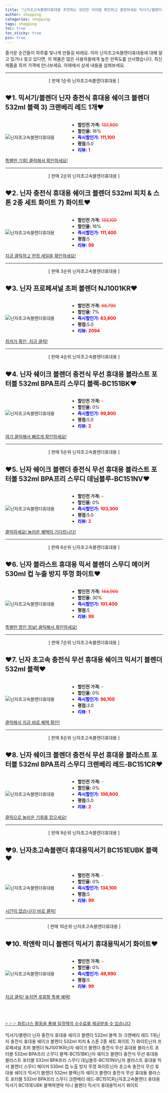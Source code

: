 ```yaml
---
title: "닌자초고속블렌더휴대용 추천하는 모던한 아이템 확인하고 결정하세요 믹서기/블렌더 닌자 충전식 휴대용 쉐이크"
author: shopping
categories: shopping
tags: shopping
toc: true
toc_sticky: true
pin: true
---
```

즐거운 순간들이 하루를 빛나게 만들길 바래요. 이미 닌자초고속블렌더휴대용에 대해 알고 있거나 찾고 있다면, 이 제품은 많은 사용자들에게 높은 만족도를 선사했습니다. 최신 제품을 최저 가격에 만나보세요. 아래에서 상세 내용을 살펴보세요.

---
<p class="toplist" style="margin: 0 auto; display: block; width: fit-content;">[ 판매 1순위 닌자초고속블렌더휴대용 ]</p>

<h2><strong>❤️1. 믹서기/블렌더 닌자 충전식 휴대용 쉐이크 블렌더 532ml 블랙 3) 크랜베리 레드 1개❤️</strong></h2>

<div style="display: flex; align-items: center;">
    <div style="flex: 0.4;">
        <img src="https://thumbnail10.coupangcdn.com/thumbnails/remote/230x230ex/image/vendor_inventory/7768/49a10cd45d4609136c35819de8c78ac299eb2de8e48c3e3bbdd43d1537e0.jpg" alt="닌자초고속블렌더휴대용" style="max-width: 100%;">
    </div>
    <div style="flex: 0.6; margin-left: 10px;">
        <ul>
            <li><strong>할인전 가격:</strong> <del style="color: red;">132,800</del></li>
            <li><strong>할인율:</strong> 16%</li>
            <li><span style='color:blue'><strong>즉시할인가:</strong></span> <span style='color:red'><strong>111,100</strong></span></li>
            <li><strong>평점:</strong>5.0</li>
            <li><span style='color:blue'><strong>리뷰:</strong></span> <span style='color:red'><strong>1</strong></span></li>
        </ul>
    </div>
</div>
<div class="center">
    <a href="https://William4Davisa.github.io?lptag=AF9450613&subid=githubio&pageKey=8092369523&traceid=V0-153&itemId=22861438559&vendorItemId=90652514306" class="myButton">
        특별한 기회! 클릭해서 확인하세요!
    </a>
</div>


---
<p class="toplist" style="margin: 0 auto; display: block; width: fit-content;">[ 판매 2순위 닌자초고속블렌더휴대용 ]</p>

<h2><strong>❤️2. 닌자 충전식 휴대용 쉐이크 블렌더 532ml 피치 & 스톤 2종 세트 화이트 7) 화이트❤️</strong></h2>

<div style="display: flex; align-items: center;">
    <div style="flex: 0.4;">
        <img src="https://thumbnail7.coupangcdn.com/thumbnails/remote/230x230ex/image/vendor_inventory/766b/41bb544bbf331d09c264b9b26e0e45dedd8dccd36196167e87329b31376e.jpg" alt="닌자초고속블렌더휴대용" style="max-width: 100%;">
    </div>
    <div style="flex: 0.6; margin-left: 10px;">
        <ul>
            <li><strong>할인전 가격:</strong> <del style="color: red;">133,100</del></li>
            <li><strong>할인율:</strong> 16%</li>
            <li><span style='color:blue'><strong>즉시할인가:</strong></span> <span style='color:red'><strong>111,400</strong></span></li>
            <li><strong>평점:</strong>5</li>
            <li><span style='color:blue'><strong>리뷰:</strong></span> <span style='color:red'><strong>99</strong></span></li>
        </ul>
    </div>
</div>
<div class="center">
    <a href="https://William4Davisa.github.io?lptag=AF9450613&subid=githubio&pageKey=8082795913&traceid=V0-153&itemId=22798705020&vendorItemId=90652514395" class="myButton">
        지금 클릭하고 한정 세일을 확인하세요!
    </a>
</div>


---
<p class="toplist" style="margin: 0 auto; display: block; width: fit-content;">[ 판매 3순위 닌자초고속블렌더휴대용 ]</p>

<h2><strong>❤️3. 닌자 프로페셔널 초퍼 블렌더 NJ1001KR❤️</strong></h2>

<div style="display: flex; align-items: center;">
    <div style="flex: 0.4;">
        <img src="https://thumbnail8.coupangcdn.com/thumbnails/remote/230x230ex/image/retail/images/2020/12/14/17/0/1316ec3b-399e-4006-bbea-adafa454304b.jpg" alt="닌자초고속블렌더휴대용" style="max-width: 100%;">
    </div>
    <div style="flex: 0.6; margin-left: 10px;">
        <ul>
            <li><strong>할인전 가격:</strong> <del style="color: red;">68,790</del></li>
            <li><strong>할인율:</strong> 7%</li>
            <li><span style='color:blue'><strong>즉시할인가:</strong></span> <span style='color:red'><strong>63,800</strong></span></li>
            <li><strong>평점:</strong>5.0</li>
            <li><span style='color:blue'><strong>리뷰:</strong></span> <span style='color:red'><strong>2094</strong></span></li>
        </ul>
    </div>
</div>
<div class="center">
    <a href="https://William4Davisa.github.io?lptag=AF9450613&subid=githubio&pageKey=4604878225&traceid=V0-153&itemId=5684276777&vendorItemId=72983142950" class="myButton">
        최저가 확인, 지금 클릭!
    </a>
</div>


---
<p class="toplist" style="margin: 0 auto; display: block; width: fit-content;">[ 판매 4순위 닌자초고속블렌더휴대용 ]</p>

<h2><strong>❤️4. 닌자 쉐이크 블렌더 충전식 무선 휴대용 블라스트 포터블 532ml BPA프리 스무디 블랙-BC151BK❤️</strong></h2>

<div style="display: flex; align-items: center;">
    <div style="flex: 0.4;">
        <img src="https://thumbnail10.coupangcdn.com/thumbnails/remote/230x230ex/image/vendor_inventory/482d/f863279d49a9d330de4c5a632c0d3cfc952b143229185ddf4d47e5806f2d.png" alt="닌자초고속블렌더휴대용" style="max-width: 100%;">
    </div>
    <div style="flex: 0.6; margin-left: 10px;">
        <ul>
            <li><strong>할인전 가격:</strong> <del style="color: red;">-</del></li>
            <li><strong>할인율:</strong> 0%</li>
            <li><span style='color:blue'><strong>즉시할인가:</strong></span> <span style='color:red'><strong>99,800</strong></span></li>
            <li><strong>평점:</strong>5.0</li>
            <li><span style='color:blue'><strong>리뷰:</strong></span> <span style='color:red'><strong>2</strong></span></li>
        </ul>
    </div>
</div>
<div class="center">
    <a href="https://William4Davisa.github.io?lptag=AF9450613&subid=githubio&pageKey=8180716631&traceid=V0-153&itemId=23387378459&vendorItemId=90417347870" class="myButton">
        여기 클릭해서 빠르게 확인하세요!
    </a>
</div>


---
<p class="toplist" style="margin: 0 auto; display: block; width: fit-content;">[ 판매 5순위 닌자초고속블렌더휴대용 ]</p>

<h2><strong>❤️5. 닌자 쉐이크 블렌더 충전식 무선 휴대용 블라스트 포터블 532ml BPA프리 스무디 데님블루-BC151NV❤️</strong></h2>

<div style="display: flex; align-items: center;">
    <div style="flex: 0.4;">
        <img src="https://thumbnail10.coupangcdn.com/thumbnails/remote/230x230ex/image/vendor_inventory/482d/f863279d49a9d330de4c5a632c0d3cfc952b143229185ddf4d47e5806f2d.png" alt="닌자초고속블렌더휴대용" style="max-width: 100%;">
    </div>
    <div style="flex: 0.6; margin-left: 10px;">
        <ul>
            <li><strong>할인전 가격:</strong> <del style="color: red;">-</del></li>
            <li><strong>할인율:</strong> 0%</li>
            <li><span style='color:blue'><strong>즉시할인가:</strong></span> <span style='color:red'><strong>103,300</strong></span></li>
            <li><strong>평점:</strong>5.0</li>
            <li><span style='color:blue'><strong>리뷰:</strong></span> <span style='color:red'><strong>2</strong></span></li>
        </ul>
    </div>
</div>
<div class="center">
    <a href="https://William4Davisa.github.io?lptag=AF9450613&subid=githubio&pageKey=8180716631&traceid=V0-153&itemId=23387378449&vendorItemId=90417347842" class="myButton">
        클릭하세요! 놀라운 혜택이 기다립니다!
    </a>
</div>


---
<p class="toplist" style="margin: 0 auto; display: block; width: fit-content;">[ 판매 6순위 닌자초고속블렌더휴대용 ]</p>

<h2><strong>❤️6. 닌자 블라스트 휴대용 믹서 블렌더 스무디 메이커 530ml 컵 누출 방지 뚜껑 화이트❤️</strong></h2>

<div style="display: flex; align-items: center;">
    <div style="flex: 0.4;">
        <img src="https://thumbnail10.coupangcdn.com/thumbnails/remote/230x230ex/image/vendor_inventory/8bd4/a34c8d7c7856d76ed42e9bf3fa73f3833a6387d93612830b5fc5bd2296df.png" alt="닌자초고속블렌더휴대용" style="max-width: 100%;">
    </div>
    <div style="flex: 0.6; margin-left: 10px;">
        <ul>
            <li><strong>할인전 가격:</strong> <del style="color: red;">144,900</del></li>
            <li><strong>할인율:</strong> 30%</li>
            <li><span style='color:blue'><strong>즉시할인가:</strong></span> <span style='color:red'><strong>101,400</strong></span></li>
            <li><strong>평점:</strong>5</li>
            <li><span style='color:blue'><strong>리뷰:</strong></span> <span style='color:red'><strong>99</strong></span></li>
        </ul>
    </div>
</div>
<div class="center">
    <a href="https://William4Davisa.github.io?lptag=AF9450613&subid=githubio&pageKey=8147758264&traceid=V0-153&itemId=23172728420&vendorItemId=90205463756" class="myButton">
        특별한 할인 정보! 클릭해서 확인하세요!
    </a>
</div>


---
<p class="toplist" style="margin: 0 auto; display: block; width: fit-content;">[ 판매 7순위 닌자초고속블렌더휴대용 ]</p>

<h2><strong>❤️7. 닌자 초고속 충전식 무선 휴대용 쉐이크 믹서기 블렌더 532ml 블랙❤️</strong></h2>

<div style="display: flex; align-items: center;">
    <div style="flex: 0.4;">
        <img src="https://thumbnail8.coupangcdn.com/thumbnails/remote/230x230ex/image/vendor_inventory/9a0e/7fcd749586b548a6120032b4e50ab566270515295862330ab0ed5235a21e.jpg" alt="닌자초고속블렌더휴대용" style="max-width: 100%;">
    </div>
    <div style="flex: 0.6; margin-left: 10px;">
        <ul>
            <li><strong>할인전 가격:</strong> <del style="color: red;">-</del></li>
            <li><strong>할인율:</strong> 0%</li>
            <li><span style='color:blue'><strong>즉시할인가:</strong></span> <span style='color:red'><strong>96,100</strong></span></li>
            <li><strong>평점:</strong>3.0</li>
            <li><span style='color:blue'><strong>리뷰:</strong></span> <span style='color:red'><strong>1</strong></span></li>
        </ul>
    </div>
</div>
<div class="center">
    <a href="https://William4Davisa.github.io?lptag=AF9450613&subid=githubio&pageKey=8030561203&traceid=V0-153&itemId=22450614162&vendorItemId=89877958210" class="myButton">
        클릭해서 지금 바로 혜택 확인!
    </a>
</div>


---
<p class="toplist" style="margin: 0 auto; display: block; width: fit-content;">[ 판매 8순위 닌자초고속블렌더휴대용 ]</p>

<h2><strong>❤️8. 닌자 쉐이크 블렌더 충전식 무선 휴대용 블라스트 포터블 532ml BPA프리 스무디 크렌베리 레드-BC151CR❤️</strong></h2>

<div style="display: flex; align-items: center;">
    <div style="flex: 0.4;">
        <img src="https://thumbnail10.coupangcdn.com/thumbnails/remote/230x230ex/image/vendor_inventory/482d/f863279d49a9d330de4c5a632c0d3cfc952b143229185ddf4d47e5806f2d.png" alt="닌자초고속블렌더휴대용" style="max-width: 100%;">
    </div>
    <div style="flex: 0.6; margin-left: 10px;">
        <ul>
            <li><strong>할인전 가격:</strong> <del style="color: red;">-</del></li>
            <li><strong>할인율:</strong> 0%</li>
            <li><span style='color:blue'><strong>즉시할인가:</strong></span> <span style='color:red'><strong>106,800</strong></span></li>
            <li><strong>평점:</strong>5.0</li>
            <li><span style='color:blue'><strong>리뷰:</strong></span> <span style='color:red'><strong>2</strong></span></li>
        </ul>
    </div>
</div>
<div class="center">
    <a href="https://William4Davisa.github.io?lptag=AF9450613&subid=githubio&pageKey=8180716631&traceid=V0-153&itemId=23387378444&vendorItemId=90417347827" class="myButton">
        클릭으로 놀라운 기회를 잡으세요!
    </a>
</div>


---
<p class="toplist" style="margin: 0 auto; display: block; width: fit-content;">[ 판매 9순위 닌자초고속블렌더휴대용 ]</p>

<h2><strong>❤️9. 닌자초고속블랜더 휴대용믹서기 BC151EUBK 블랙❤️</strong></h2>

<div style="display: flex; align-items: center;">
    <div style="flex: 0.4;">
        <img src="https://thumbnail7.coupangcdn.com/thumbnails/remote/230x230ex/image/vendor_inventory/cfae/c481f203def687df2cd24dae243c8bfb1f438fc52087d45a27f371e4ae1b.jpg" alt="닌자초고속블렌더휴대용" style="max-width: 100%;">
    </div>
    <div style="flex: 0.6; margin-left: 10px;">
        <ul>
            <li><strong>할인전 가격:</strong> <del style="color: red;">-</del></li>
            <li><strong>할인율:</strong> 0%</li>
            <li><span style='color:blue'><strong>즉시할인가:</strong></span> <span style='color:red'><strong>134,100</strong></span></li>
            <li><strong>평점:</strong>5</li>
            <li><span style='color:blue'><strong>리뷰:</strong></span> <span style='color:red'><strong>99</strong></span></li>
        </ul>
    </div>
</div>
<div class="center">
    <a href="https://William4Davisa.github.io?lptag=AF9450613&subid=githubio&pageKey=7791695484&traceid=V0-153&itemId=21081921529&vendorItemId=88144039899" class="myButton">
        시간이 없습니다! 바로 클릭!
    </a>
</div>


---
<p class="toplist" style="margin: 0 auto; display: block; width: fit-content;">[ 판매 10순위 닌자초고속블렌더휴대용 ]</p>

<h2><strong>❤️10. 락앤락 미니 블렌더 믹서기 휴대용믹서기 화이트❤️</strong></h2>

<div style="display: flex; align-items: center;">
    <div style="flex: 0.4;">
        <img src="https://thumbnail9.coupangcdn.com/thumbnails/remote/230x230ex/image/vendor_inventory/a222/52e4308c80aa8afc695e6a1961bf5cfb979bf58e8dfb10903756b75c7879.jpg" alt="닌자초고속블렌더휴대용" style="max-width: 100%;">
    </div>
    <div style="flex: 0.6; margin-left: 10px;">
        <ul>
            <li><strong>할인전 가격:</strong> <del style="color: red;">-</del></li>
            <li><strong>할인율:</strong> 0%</li>
            <li><span style='color:blue'><strong>즉시할인가:</strong></span> <span style='color:red'><strong>49,990</strong></span></li>
            <li><strong>평점:</strong>5</li>
            <li><span style='color:blue'><strong>리뷰:</strong></span> <span style='color:red'><strong>99</strong></span></li>
        </ul>
    </div>
</div>
<div class="center">
    <a href="https://William4Davisa.github.io?lptag=AF9450613&subid=githubio&pageKey=8234925234&traceid=V0-153&itemId=23704069974&vendorItemId=90729095369" class="myButton">
        지금 클릭! 놓치면 후회할 특별 혜택!
    </a>
</div>

<br><br><br>[💦 💦 💦 파트너스 활동을 통해 일정액의 수수료를 제공받을 수 있습니다](https://link.coupang.com/a/bcpT2c)<br><br>믹서기/블렌더 닌자 충전식 휴대용 쉐이크 블렌더 532ml 블랙 3) 크랜베리 레드 1개닌자 충전식 휴대용 쉐이크 블렌더 532ml 피치 & 스톤 2종 세트 화이트 7) 화이트닌자 프로페셔널 초퍼 블렌더 NJ1001KR닌자 쉐이크 블렌더 충전식 무선 휴대용 블라스트 포터블 532ml BPA프리 스무디 블랙-BC151BK닌자 쉐이크 블렌더 충전식 무선 휴대용 블라스트 포터블 532ml BPA프리 스무디 데님블루-BC151NV닌자 블라스트 휴대용 믹서 블렌더 스무디 메이커 530ml 컵 누출 방지 뚜껑 화이트닌자 초고속 충전식 무선 휴대용 쉐이크 믹서기 블렌더 532ml 블랙닌자 쉐이크 블렌더 충전식 무선 휴대용 블라스트 포터블 532ml BPA프리 스무디 크렌베리 레드-BC151CR닌자초고속블랜더 휴대용믹서기 BC151EUBK 블랙락앤락 미니 블렌더 믹서기 휴대용믹서기 화이트